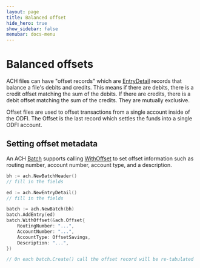 ```yaml
---
layout: page
title: Balanced offset
hide_hero: true
show_sidebar: false
menubar: docs-menu
---
```


# Balanced offsets

ACH files can have "offset records" which are [EntryDetail](https://godoc.org/github.com/moov-io/ach#EntryDetail) records that balance a file's debits and credits. This means if there are debits, there is a credit offset matching the sum of the debits. If there are credits, there is a debit offset matching the sum of the credits. They are mutually exclusive.

Offset files are used to offset transactions from a single account inside of the ODFI. The Offset is the last record which settles the funds into a single ODFI account.

## Setting offset metadata

An ACH [Batch](https://godoc.org/github.com/moov-io/ach#Batch) supports calling [WithOffset](https://godoc.org/github.com/moov-io/ach#Batch.WithOffset) to set offset information such as routing number, account number, account type, and a description.

```go
bh := ach.NewBatchHeader()
// fill in the fields

ed := ach.NewEntryDetail()
// fill in the fields

batch := ach.NewBatch(bh)
batch.AddEntry(ed)
batch.WithOffset(&ach.Offset{
    RoutingNumber: "...",
    AccountNumber: "...",
    AccountType: OffsetSavings,
    Description: "...",
})

// On each batch.Create() call the offset record will be re-tabulated
```
